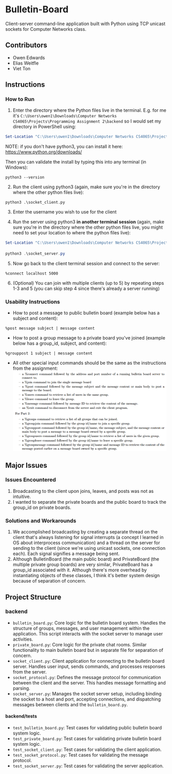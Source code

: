 # Bulletin-Board

Client-server command-line application built with Python using TCP unicast sockets for Computer Networks class.

## Contributors

- Owen Edwards
- Elias Weitfle
- Viet Ton

## Instructions

### How to Run
1. Enter the directory where the Python files live in the terminal. E.g. for me it's `C:\Users\owen1\Downloads\Computer Networks CS4065\Projects\Programming Assignment 2\backend` so I would set my directory in PowerShell using:
```powershell
Set-Location "C:\Users\owen1\Downloads\Computer Networks CS4065\Projects\Programming Assignment 2\backend"
```

NOTE: if you don't have python3, you can install it here:
https://www.python.org/downloads/

Then you can validate the install by typing this into any terminal (in Windows):
```
python3 --version
```

2. Run the client using python3 (again, make sure you're in the directory where the other python files live):
```
python3 .\socket_client.py
```

3. Enter the username you wish to use for the client

4. Run the server using python3 **in another terminal session** (again, make sure you're in the directory where the other python files live, you might need to set your location to where the python files live):
```powershell
Set-Location "C:\Users\owen1\Downloads\Computer Networks CS4065\Projects\Programming Assignment 2\backend"

python3 .\socket_server.py
```

5. Now go back to the client terminal session and connect to the server:
```
%connect localhost 5000
```

6. (Optional) You can join with multiple clients (up to 5) by repeating steps 1-3 and 5 (you can skip step 4 since there's already a server running)

### Usability Instructions

- How to post a message to public bulletin board (example below has a subject and content):
```
%post message subject | message content
```
- How to post a group message to a private board you've joined (example below has a group_id, subject, and content):
```
%grouppost 1 subject | message content
```
- All other special input commands should be the same as the instructions from the assignment:
![special-commands](./assets/special-commands.png)

## Major Issues

### Issues Encountered

1. Broadcasting to the client upon joins, leaves, and posts was not as intuitive.
2. I wanted to separate the private boards and the public board to track the group_id on private boards.

### Solutions and Workarounds

1. We accomplished broadcasting by creating a separate thread on the client that's always listening for signal interrupts (a concept I learned in OS about interprocess communication) and a thread on the server for sending to the client (since we're using unicast sockets, one connection each). Each signal signifies a message being sent.
2. Although BulletinBoard (the main public board) and PrivateBoard (the multiple private group boards) are very similar, PrivateBoard has a group_id associated with it. Although there's more overhead by instantiating objects of these classes, I think it's better system design because of separation of concern.

## Project Structure

### backend

- `bulletin_board.py`: Core logic for the bulletin board system. Handles the structure of groups, messages, and user management within the application. This script interacts with the socket server to manage user activities.
- `private_board.py`: Core logic for the private chat rooms. Similar functionality to main bulletin board but in separate file for separation of concern.
- `socket_client.py`: Client application for connecting to the bulletin board server. Handles user input, sends commands, and processes responses from the server.
- `socket_protocol.py`: Defines the message protocol for communication between the client and the server. This handles message formatting and parsing.
- `socket_server.py`: Manages the socket server setup, including binding the socket to a host and port, accepting connections, and dispatching messages between clients and the `bulletin_board.py`.

#### backend/tests

- `test_bulletin_board.py`: Test cases for validating public bulletin board system logic.
- `test_private_board.py`: Test cases for validating private bulletin board system logic.
- `test_socket_client.py`: Test cases for validating the client application.
- `test_socket_protocol.py`: Test cases for validating the message protocol.
- `test_socket_server.py`: Test cases for validating the server application.